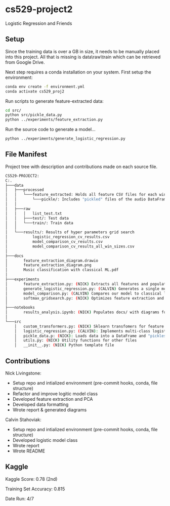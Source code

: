 # cs529-project2
Logistic Regression and Friends


## Setup
Since the training data is over a GB in size, it needs to be manually placed into this project. All that is missing is data\raw\train which can be retrieved from Google Drive.

Next step requires a conda installation on your system. First setup the environment:
```bash
conda env create -f environment.yml
conda activate cs529_proj2
```
Run scripts to generate feature-extracted data:
```bash
cd src/
python src/pickle_data.py
python ../experiments/feature_extraction.py
```
Run the source code to generate a model...
```bash
python ../experiments/generate_logistic_regression.py
```


## File Manifest
Project tree with description and contributions made on each source file.
```bash
CS529-PROJECT2:
C:.
├───data
│   ├───processed
│   │   └───feature_extracted: Holds all feature CSV files for each window size
│   │       └───pickle/: Includes "pickled" files of the audio DataFrames for quick access.
│   │
│   ├───raw
│   │   │   list_test.txt
│   │   ├───test/: Test data
│   │   └───train/: Train data
│   │
│   └───results/: Results of hyper parameters grid search
│           logistic_regression_cv_results.csv
│           model_comparison_cv_results.csv
│           model_comparison_cv_results_all_win_sizes.csv
│
├───docs
│       feature_extraction_diagram.drawio
│       feature_extraction_diagram.png
│       Music classification with classical ML.pdf
│
├───experiments
│       feature_extraction.py: (NICK) Extracts all features and populates feature_extracted/
│       generate_logistic_regression.py: (CALVIN) Generates a single model using training data to test
│       model_comparison.py: (CALVIN) Compares our model to classical learning models
│       softmax_gridsearch.py: (NICK) Optimizes feature extraction and model hyperparameters
│
├───notebooks
│       results_analysis.ipynb: (NICK) Populates docs/ with diagrams for the report
│
└───src
    │   custom_transformers.py: (NICK) Sklearn transfomers for feature extraction and grid search
    │   logistic_regression.py: (CALVIN): Implements multi-class logistic regression.
    │   pickle_data.p: (NICK): Loads data into a DataFrame and "pickles" it into pickle/
    │   utils.py: (NICK) Utility functions for other files
    │   __init__.py: (NICK) Python template file
```

## Contributions
Nick Livingstone:
- Setup repo and intialized environment (pre-commit hooks, conda, file structure)
- Refactor and improve logitic model class
- Developed feature extraction and PCA
- Developed data formatting
- Wrote report & generated diagrams

Calvin Stahoviak:
- Setup repo and intialized environment (pre-commit hooks, conda, file structure)
- Developed logistic model class
- Wrote report
- Wrote README

## Kaggle
Kaggle Score: 0.78 (2nd)

Training Set Accuracy: 0.815

Date Run: 4/7

